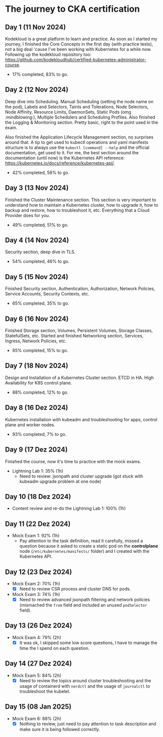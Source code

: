 # The journey to CKA certification

## Day 1 (11 Nov 2024)

Kodekloud is a great platform to learn and practice. As soon as I started my journey, I finished the Core Concepts in the first day (with practice tests), not a big deal 'cause I've been working with Kubernetes for a while now. Following up the kodekloud repository too: https://github.com/kodekloudhub/certified-kubernetes-administrator-course.

- 17% completed, 83% to go.

## Day 2 (12 Nov 2024)

Deep dive into Scheduling. Manual Scheduling (setting the node name on the pod), Labels and Selectors, Taints and Tolerations, Node Selectors, Node Affinity, Resource Limits, DaemonSets, Static Pods (omg :mindblowing:), Multiple Schedulers and Scheduling Profiles. Also finished the Logging & Monitoring section. Pretty basic, right to the point used in the exam.

Also finished the Application Lifecycle Management section, no surprises around that. A tip to get used to kubectl operations and yaml manifests structure is to always use the `kubectl [command] --help` and the official documentation, get used to it. For me, the best section around the documentation (until now) is the Kubernetes API reference: https://kubernetes.io/docs/reference/kubernetes-api/.

- 42% completed, 58% to go.

## Day 3 (13 Nov 2024)

Finished the Cluster Maintenance section. This section is very important to understand how to maintain a Kubernetes cluster, how to upgrade it, how to backup and restore, how to troubleshoot it, etc. Everything that a Cloud Provider does for you.

- 49% completed, 51% to go.

## Day 4 (14 Nov 2024)

Security section, deep dive in TLS.

- 54% completed, 46% to go.

## Day 5 (15 Nov 2024)

Finished Security section, Authentication, Authorization, Network Policies, Service Accounts, Security Contexts, etc.

- 65% completed, 35% to go.

## Day 6 (16 Nov 2024)

Finished Storage section, Volumes, Persistent Volumes, Storage Classes, StatefulSets, etc. Started and finished Networking section, Services, Ingress, Network Policies, etc.

- 85% completed, 15% to go.

## Day 7 (18 Nov 2024)

Design and Installation of a Kubernetes Cluster section. ETCD in HA. High Availability for K8S control plane.

- 88% completed, 12% to go.

## Day 8 (16 Dez 2024)

Kubernetes installation with kubeadm and troubleshooting for apps, control plane and worker nodes.

- 93% completed, 7% to go.

## Day 9 (17 Dez 2024)

Finished the course, now it's time to practice with the mock exams.

- Lightning Lab 1: 35% (1h)
  - Need to review: jsonpath and cluster upgrade (got stuck with kubeadm upgrade problem at one node)

## Day 10 (18 Dez 2024)

- Content review and re-do the Lightning Lab 1: 100% (1h)

## Day 11 (22 Dez 2024)

- Mock Exam 1: 92% (1h)
  - Pay attention to the task definition, read it carefully, missed a question because it asked to create a static pod on the **controlplane** node (`/etc/kubernetes/manifests/` folder) and I created with the Kubernetes API.

## Day 12 (23 Dez 2024)

- Mock Exam 2: 70% (1h)
  - [x] Need to review CSR process and cluster DNS for pods.
- Mock Exam 3: 74% (1h)
  - [x] Need to review advanced jsonpath filtering and network policies (mismached the `from` field and included an unused `podSelector` field).

## Day 13 (26 Dez 2024)

- Mock Exam 4: 79% (2h)
  - [x] It was ok, I skipped some low score questions, I have to manage the time the I spend on each question.

## Day 14 (27 Dez 2024)

- Mock Exam 5: 84% (2h)
  - [x] Need to review the topics around cluster troubleshooting and the usage of containerd with `nerdctl` and the usage of `journalctl` to troubleshoot the kubelet.

## Day 15 (08 Jan 2025)

- Mock Exam 6: 88% (2h)
  - [x] Nothing to review, just need to pay attention to task description  and make sure it is being followed correctly.
